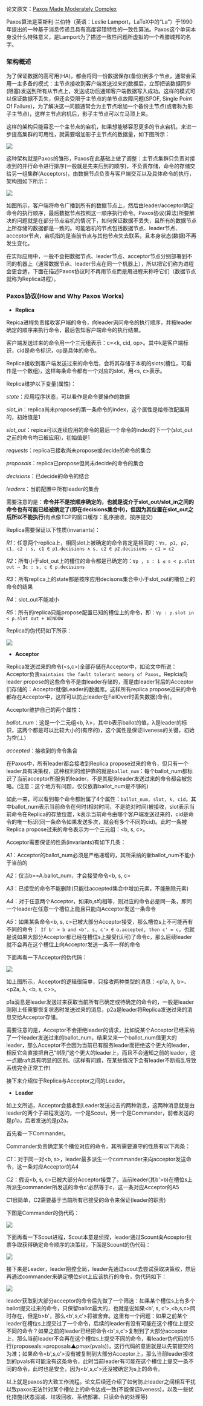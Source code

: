论文原文：[Paxos Made Moderately Complex](http://120.52.51.18/www.cs.cornell.edu/courses/cs7412/2011sp/paxos.pdf)

Paxos算法是莱斯利·兰伯特（英语：Leslie Lamport，LaTeX中的“La”）于1990年提出的一种基于消息传递且具有高度容错特性的一致性算法。Paxos这个单词本身没什么特殊意义，是Lamport为了描述一致性问题所虚拟的一个希腊城邦的名字。

### 架构概述
为了保证数据的高可用(HA)，都会将同一份数据保存(备份)到多个节点，通常会采用一主多备的模式：主节点接收到客户端发送过来的数据后，立即把该数据同步(阻塞)发送到所有从节点上，发送成功后通知客户端数据写入成功。这样的模式可以保证数据不丢失，但还会受限于主节点的单节点故障问题(SPOF, Single Point Of Failure)，为了解决这一问题通常会为主节点增加一个备份主节点(或者称为影子主节点)，这样主节点宕机后，影子主节点可以立马顶上来。

这样的架构只能容忍一个主节点的宕机，如果想能够容忍更多的节点宕机，来进一步提高集群的可用性，就需要增加影子主节点的数据量，如下图所示：

<img src="https://github.com/zxhcodes/distributed-computing-course/blob/master/3_coordination/imgs/paxos_0.jpg"/>

这种架构就是Paxos的雏形，Paxos在此基础上做了调整：主节点集群只负责对接收到的并行命令进行排序(一般就是先来后到的顺序)，不负责存储，命令的存储交给另一组集群(Acceptors)，由数据节点负责与客户端交互以及具体命令的执行，架构图如下所示：

<img src="https://github.com/zxhcodes/distributed-computing-course/blob/master/3_coordination/imgs/paxos_1.jpg"/>

如图所示，客户端将命令广播到所有的数据节点上，然后由leader/acceptor确定命令的执行顺序，最后数据节点按照这一顺序执行命令。Paxos协议(算法)所要解决的问题就是在部分节点宕机的情况下，如何保证数据不丢失，且所有的数据节点上所存储的数据都是一致的。可能宕机的节点包括数据节点、leader节点、acceptor节点，宕机指的是当前节点与其他节点失去联系，且本身状态(数据)不再发生变化。

在实际应用中，一般不会把数据节点、leader节点、acceptor节点分别部署到不同的机器上（通常数据节点、leader节点在同一个机器上），所以把它们称为进程会更合适，下面在描述Paxos协议时不再用节点而是用进程来称呼它们（数据节点就称为Replica进程）。

### Paxos协议(How and Why Paxos Works)

- **Replica**

Repica进程负责接收客户端的命令，向leader询问命令的执行顺序，并按leader确定的顺序来执行命令，最后告知客户端命令的执行结果。

客户端发送过来的命令用一个三元组表示：c=<k, cid, op>。其中k是客户端标识，cid是命令标识，op是具体的命令。

Replica接收到客户端发送过来的命令后，会将其存储于本机的slots(槽位，可看作是一个数组)，这样每条命令都有一个对应的slot，用<s, c>表示。

Replica维护以下变量(属性)：

*state*：应用程序状态，可以看作是命令要操作的数据

*slot_in*：replica尚未propose的第一条命令的index，这个属性是给修改配置用的，初始值是1

*slot_out*：repica可以连续应用的命令的最后一个命令的index的下一个(slot_out之前的命令均已被应用)，初始值是1

*requests*：replica已接收尚未propose或decide的命令的集合

*proposals*：replica已propose但尚未decide的命令的集合

*decisions*：已decide的命令的结合

*leaders*：当前配置中所有leader的集合

需要注意的是：**命令并不是按顺序确定的，也就是说介于slot_out/slot_in之间的命令也有可能已经被确定了(即在decisions集合中)，但因为其位置在slot_out之后所以不能执行**(有点像TCP的窗口缓存：乱序接收，按序提交)

Replica需要保证以下性质(invariants)：

*R1*：任意两个replica上，相同slot上被确定的命令肯定是相同的：`∀s, ρ1, ρ2, c1, c2 : s, c1 ∈ ρ1.decisions ∧ s, c2 ∈ ρ2.decisions ⇒ c1 = c2`

*R2*：所有小于slot_out上的槽位的命令都是已确定的：`∀ρ , s : 1 ≤ s < ρ.slot out ⇒ ∃c : s, c ∈ ρ.decisions`

*R3*：所有replica上的state都是按序应用decisons集合中小于slot_out的槽位上的命令的结果

*R4*：slot_out不能减小

*R5*：所有的replica只能propose配置已知的槽位上的命令，即：`∀ρ : ρ.slot in < ρ.slot out + WINDOW`

Replica的伪代码如下所示：

<img src="https://github.com/zxhcodes/distributed-computing-course/blob/master/3_coordination/imgs/paxos_replica.jpg"/>

- **Acceptor**

Replica发送过来的命令(<s,c>)全部存储在Acceptor中，如论文中所说：Acceptor负责`maintains the fault tolerant memory of Paxos`。Replcia向leader propose的这些命令不是由leader存储的，而是由leader背后的Acceptor们存储的：Acceptor就像Leader的数据库。这样所有replica propose过来的命令都存在Acceptor中，这样可以防止leader在FailOver时丢失数据(命令)。

Acceptor维护自己的两个属性：

*ballot_num*：这是一个二元组<b,  λ>，其中b表示ballot的值，λ是leader的标识，这两个都是可以比较大小的(有序的)，这个属性是保证liveness的关键，初始为空(⊥)

*accepted*：接收到的命令集合

在Paxos中，所有leader都会接收到Replica propose过来的命令，但只有一个leader具有决策权，这种权利的维护靠的就是`ballot_num`：每个ballot_num都标识了当前acceptor所服务的leader，不是其服务leader发送过来的命令都会被忽略。(注意：这个地方有问题，仅仅依靠ballot_num是不够的)

如此一来，可以看到每个命令都附属了4个属性：`ballot_num, slot, k, cid`，其中ballot_num表示当前命令在何时(相对时间，不是绝对时间)被接收，slot表示当前命令在Replica的存放位置，k表示当前命令由哪个客户端发送过来的，cid是命令的唯一标识(同一条命令如果发送多次，就会有多个不同的cid)。此时一条被Replica propose过来的命令表示为一个三元组：<b, s, c>。

Acceptor需要保证的性质(invariants)有如下几条：

*A1*：Acceptor的ballot_num必须是严格递增的，其所采纳的新ballot_num不能小于当前的

*A2*：仅当b==A.ballot_num，才会接受命令<b, s, c>

*A3*：已接受的命令不能删除(只能往accepted集合中增加元素，不能删除元素)

*A4*：对于任意两个Acceptor，如果b,s均相等，则对应的命令必是同一条，即同一个leader在任意一个槽位上能且只能向Acceptor发送一条命令

*A5*：如果某条命令<b, s, c>已被大部分Acceptor接受，那么槽位s上不可能再有不同的命令：` If b' > b and <b', s, c'> ∈ α.accepted, then c' = c`，也就是说如果大部分Acceptor都已经在槽位s上接受(认可)了命令c，那么后续leader就不会再在这个槽位上向Acceptor发送一条不一样的命令

下面再看一下Acceptor的伪代码：

<img src="https://github.com/zxhcodes/distributed-computing-course/blob/master/3_coordination/imgs/paxos_acceptor.jpg"/>

如上图所示，Acceptor的逻辑很简单，只接收两种类型的消息：<p1a, λ, b>、<p2a, λ, <b, s, c>>。

p1a消息是leader发送过来获取当前所有已确定或待确定的命令的，一般是leader刚刚上任需要恢复状态时发送过来的消息，p2a是leader将Replica发送过来的消息交给Acceptor存储。

需要注意的是，Acceptor不会拒绝leader的请求，比如说某个Acceptor已经采纳了一个leader发送过来的ballot_num，结果又来一个ballot_num值更大的leader，那么Acceptor不会因为当前已有服务leader而拒绝这个更大的leader，相反它会直接把自己“绑到”这个更大的leader上，而且不会通知之前的leader，这一点跟raft具有明显的区别。(这样有问题，在某些情况下会有leader不断捣乱导致系统完全正常工作)

接下来介绍位于Replica与Acceptor之间的Leader。

- **Leader**

如上文所述，Acceptor会接收到Leader发送过去的两种消息，这两种消息就是由leader的两个子进程发送的，一个是Scout，另一个是Commander，前者发送的是p1a，后者发送的是p2a。

首先看一下Commander。

Commander负责确定某个槽位对应的命令，其所需要遵守的性质有以下两条：

*C1*：对于同一对<b, s>，leader最多派生一个commander来向acceptor发送命令，这一条对应Acceptor的A4

*C2*：假设<b, s, c>已被大部分Acceptor接受了，当前leader(其b'>b)在槽位s上所派生commander所发送的命令c'必然等于c，这一条对应Acceptor的A5

C1很简单，C2需要基于当前所有已接受的命令来保证(leader的职责)

下图是Commander的伪代码：

<img src="https://github.com/zxhcodes/distributed-computing-course/blob/master/3_coordination/imgs/paxos_commander.jpg"/>

下面再看一下Scout进程，Scout本意是侦探，leader通过Scount向Acceptor拉票争取获得确定命令顺序的决策权，下面是Scount的伪代码：

<img src="https://github.com/zxhcodes/distributed-computing-course/blob/master/3_coordination/imgs/paxos_scout.jpg"/>

接下来是Leader，leader把控全局，leader先通过scout去尝试获取决策权，然后再通过commander来确定槽位slot上应该执行的命令，伪代码如下：

<img src="https://github.com/zxhcodes/distributed-computing-course/blob/master/3_coordination/imgs/paxos_leader.jpg"/>

leader获取到大部分acceptor的命令后先做了一个筛选：如果某个槽位s上有多个ballot提交过来的命令，只保留ballot最大的，也就是说如果<b', s, c'>,<b,s,c>同时存在，但是b>b'，那么<b',s,c'>将被舍弃。这里有一个问题：如果之前某个leader在槽位s上提交过了一个命令，后续的leader有没有可能在这个槽位上提交不同的命令？如果之前的leader已经把命令<b',s,c'>复制到了大部分acceptor上，那么当前leader不会再在这个槽位s上提交不同的命令，看leader伪代码的15行(proposeals:=proposals▲pmax(pvals))，这行代码的意思就是以先前提交的为准；如果命令<b',s,c'>没有被复制到大部分Acceptor上，那么当前leader接收到的pvals有可能没有这条命令，此时当前leader有可能在这个槽位上提交一条不同的命令，此时也是安全，因为<b',s,c'>还没被确定为s上的命令。


以上就是paxos的大致工作流程。论文后续还介绍了如何防止leader之间相互干扰以致paxos无法针对某个槽位上的命令达成一致(不能保证liveness)，以及一些优化措施(状态消减、垃圾回收、系统部署、只读命令的处理等)



